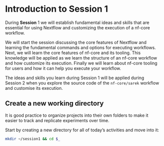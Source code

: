 # Introduction to Session 1

During **Session** 1 we will establish fundamental ideas and skills that are essential for using Nextflow and customizing the execution of a nf-core workflow.

We will start the session discussing the core features of Nextflow and learning the fundamental commands and options for executing workflows. Next, we will learn the core features of nf-core and its tooling. This knowledge will be applied as we learn the structure of an nf-core workflow and how customize its execution. Finally we will learn about nf-core tooling for users and how it can help you execute your workflow.

The ideas and skills you learn during Session 1 will be applied during Session 2 when you explore the source code of the `nf-core/sarek` workflow and customise its execution.

## Create a new working directory

It is good practice to organize projects into their own folders to make it easier to track and replicate experiments over time.

Start by creating a new directory for all of today’s activities and move into it:

```bash
mkdir ~/session1 && cd $_
```

